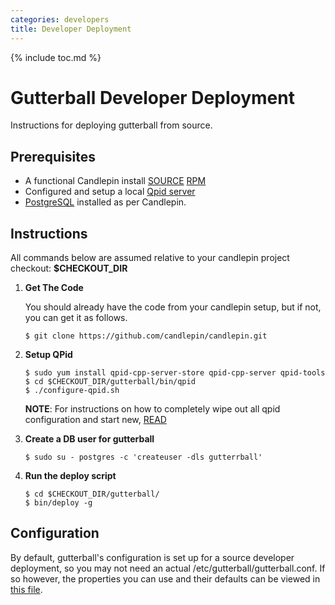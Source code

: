 ```yaml
---
categories: developers
title: Developer Deployment
---
```


{% include toc.md %}

# Gutterball Developer Deployment

Instructions for deploying gutterball from source.

## Prerequisites

 * A functional Candlepin install [SOURCE](../candlepin/developer_deployment.html) [RPM](../candlepin/setup.html)
 * Configured and setup a local [Qpid server](../candlepin/amqp.html)
 * [PostgreSQL](../candlepin/setup.html#postgresql) installed as per Candlepin.

## Instructions

All commands below are assumed relative to your candlepin project checkout: **$CHECKOUT_DIR**

1. **Get The Code**

   You should already have the code from your candlepin setup, but if not, you can get it as follows.

   ```console
   $ git clone https://github.com/candlepin/candlepin.git
   ```

1. **Setup QPid**

   ```console
   $ sudo yum install qpid-cpp-server-store qpid-cpp-server qpid-tools
   $ cd $CHECKOUT_DIR/gutterball/bin/qpid
   $ ./configure-qpid.sh
   ```

   **NOTE**: For instructions on how to completely wipe out all qpid configuration and start new, [READ](https://github.com/candlepin/candlepin/blob/master/gutterball/bin/qpid/README.md)

1. **Create a DB user for gutterball**

   ```console
   $ sudo su - postgres -c 'createuser -dls gutterrball'
   ```

1. **Run the deploy script**

   ```console
   $ cd $CHECKOUT_DIR/gutterball/
   $ bin/deploy -g
   ```

## Configuration

By default, gutterball's configuration is set up for a source developer deployment, so you may not need an actual
/etc/gutterball/gutterball.conf. If so however, the properties you can use and their defaults can be viewed in
[this file](https://github.com/candlepin/candlepin/blob/master/gutterball/src/main/java/org/candlepin/gutterball/config/ConfigProperties.java).




